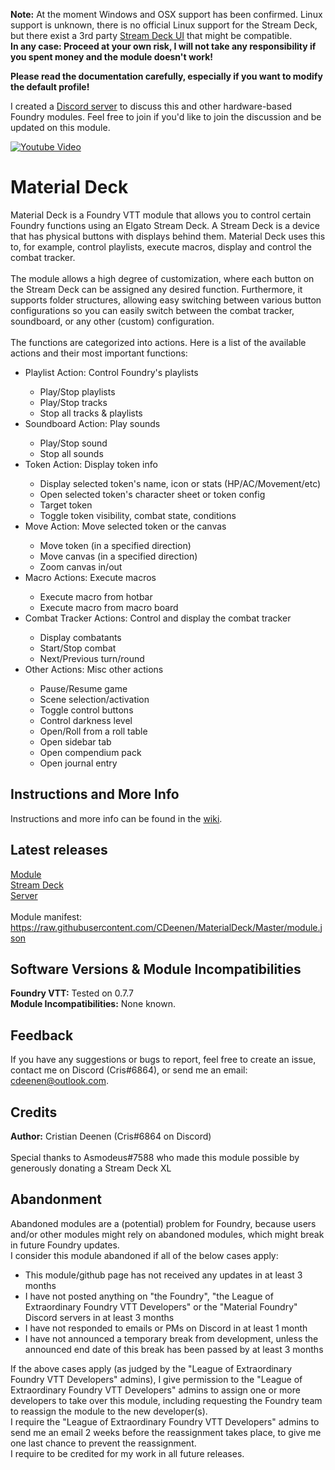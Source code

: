 <b>Note:</b> At the moment Windows and OSX support has been confirmed. Linux support is unknown, there is no official Linux support for the Stream Deck, but there exist a 3rd party <a href="https://timothycrosley.com/project-7-streamdeck_ui">Stream Deck UI</a> that might be compatible.<br>
<b>In any case: Proceed at your own risk, I will not take any responsibility if you spent money and the module doesn't work!</b>

<b>Please read the documentation carefully, especially if you want to modify the default profile!</b>

I created a <a href="https://discord.gg/3hd4G6TkmA">Discord server</a> to discuss this and other hardware-based Foundry modules. Feel free to join if you'd like to join the discussion and be updated on this module.

[![Youtube Video](https://github.com/CDeenen/MaterialDeck/wiki/Youtube.png)](https://youtu.be/7h5Ew8cJYxg "FoundryVTT Material Deck Demonstration")

# Material Deck
Material Deck is a Foundry VTT module that allows you to control certain Foundry functions using an Elgato Stream Deck. A Stream Deck is a device that has physical buttons with displays behind them. Material Deck uses this to, for example, control playlists, execute macros, display and control the combat tracker.<br><br>
The module allows a high degree of customization, where each button on the Stream Deck can be assigned any desired function. Furthermore, it supports folder structures, allowing easy switching between various button configurations so you can easily switch between the combat tracker, soundboard, or any other (custom) configuration.<br><br>
The functions are categorized into actions. Here is a list of the available actions and their most important functions:
<ul>
  <li>Playlist Action: Control Foundry's playlists</li>
  <ul>
    <li>Play/Stop playlists</li>
    <li>Play/Stop tracks</li>
    <li>Stop all tracks & playlists</li>
  </ul>
  <li>Soundboard Action: Play sounds</li>
  <ul>
    <li>Play/Stop sound</li>
    <li>Stop all sounds</li>
  </ul>
  <li>Token Action: Display token info</li>
  <ul>
    <li>Display selected token's name, icon or stats (HP/AC/Movement/etc)</li>
    <li>Open selected token's character sheet or token config</li>
    <li>Target token</li>
    <li>Toggle token visibility, combat state, conditions</li>
  </ul>
  <li>Move Action: Move selected token or the canvas</li>
  <ul>
    <li>Move token (in a specified direction)</li>
    <li>Move canvas (in a specified direction)</li>
    <li>Zoom canvas in/out</li>
  </ul>
  <li>Macro Actions: Execute macros</li>
  <ul>
    <li>Execute macro from hotbar</li>
    <li>Execute macro from macro board</li>
  </ul>
  <li>Combat Tracker Actions: Control and display the combat tracker</li>
  <ul>
    <li>Display combatants</li>
    <li>Start/Stop combat</li>
    <li>Next/Previous turn/round</li>
  </ul>
  <li>Other Actions: Misc other actions</li>
  <ul>
    <li>Pause/Resume game</li>
    <li>Scene selection/activation</li>
    <li>Toggle control buttons</li>
    <li>Control darkness level</li>
    <li>Open/Roll from a roll table</li>
    <li>Open sidebar tab</li>
    <li>Open compendium pack</li>
    <li>Open journal entry</li>
  </ul>
</ul>
  
## Instructions and More Info
Instructions and more info can be found in the <a href="https://github.com/CDeenen/MaterialDeck/wiki">wiki</a>.

## Latest releases
<a href="https://github.com/CDeenen/MaterialDeck/releases">Module</a><br>
<a href="https://github.com/CDeenen/MaterialDeck_SD/releases">Stream Deck</a><br>
<a href="https://github.com/CDeenen/MaterialServer/releases">Server</a><br>
<br>
Module manifest: https://raw.githubusercontent.com/CDeenen/MaterialDeck/Master/module.json

## Software Versions & Module Incompatibilities
<b>Foundry VTT:</b> Tested on 0.7.7<br>
<b>Module Incompatibilities:</b> None known.<br>

## Feedback
If you have any suggestions or bugs to report, feel free to create an issue, contact me on Discord (Cris#6864), or send me an email: cdeenen@outlook.com.

## Credits
<b>Author:</b> Cristian Deenen (Cris#6864 on Discord)<br>
<br>
Special thanks to Asmodeus#7588 who made this module possible by generously donating a Stream Deck XL

## Abandonment
Abandoned modules are a (potential) problem for Foundry, because users and/or other modules might rely on abandoned modules, which might break in future Foundry updates.<br>
I consider this module abandoned if all of the below cases apply:
<ul>
  <li>This module/github page has not received any updates in at least 3 months</li>
  <li>I have not posted anything on "the Foundry", "the League of Extraordinary Foundry VTT Developers" or the "Material Foundry" Discord servers in at least 3 months</li>
  <li>I have not responded to emails or PMs on Discord in at least 1 month</li>
  <li>I have not announced a temporary break from development, unless the announced end date of this break has been passed by at least 3 months</li>
</ul>
If the above cases apply (as judged by the "League of Extraordinary Foundry VTT Developers" admins), I give permission to the "League of Extraordinary Foundry VTT Developers" admins to assign one or more developers to take over this module, including requesting the Foundry team to reassign the module to the new developer(s).<br>
I require the "League of Extraordinary Foundry VTT Developers" admins to send me an email 2 weeks before the reassignment takes place, to give me one last chance to prevent the reassignment.<br>
I require to be credited for my work in all future releases.
